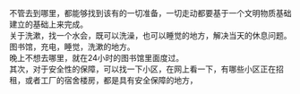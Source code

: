 不管去到哪里，都能够找到该有的一切准备，一切走动都要基于一个文明物质基础建立的基础上来完成。  
关于洗漱，找一个水会，既可以洗澡，也可以睡觉的地方，解决当天的休息问题。    
图书馆，充电，睡觉，洗漱的地方。  
晚上不想去哪里，就在24小时的图书馆里面度过。    
其次，对于安全性的保障，可以找一下小区，在网上看一下，有哪些小区正在招租，或者工厂的宿舍楼房，都是具有安全保障的地方，
